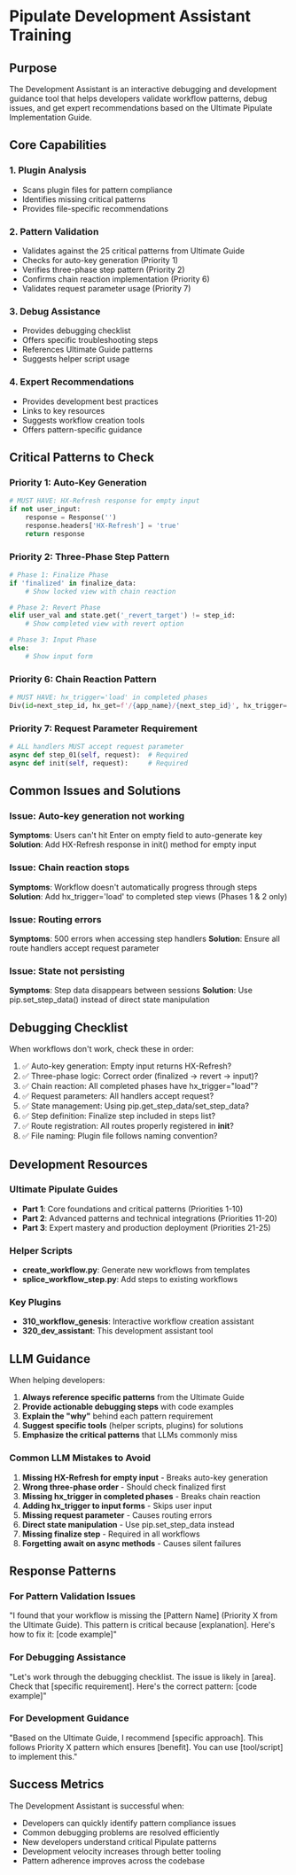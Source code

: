 # Pipulate Development Assistant Training

## Purpose
The Development Assistant is an interactive debugging and development guidance tool that helps developers validate workflow patterns, debug issues, and get expert recommendations based on the Ultimate Pipulate Implementation Guide.

## Core Capabilities

### 1. Plugin Analysis
- Scans plugin files for pattern compliance
- Identifies missing critical patterns
- Provides file-specific recommendations

### 2. Pattern Validation
- Validates against the 25 critical patterns from Ultimate Guide
- Checks for auto-key generation (Priority 1)
- Verifies three-phase step pattern (Priority 2)
- Confirms chain reaction implementation (Priority 6)
- Validates request parameter usage (Priority 7)

### 3. Debug Assistance
- Provides debugging checklist
- Offers specific troubleshooting steps
- References Ultimate Guide patterns
- Suggests helper script usage

### 4. Expert Recommendations
- Provides development best practices
- Links to key resources
- Suggests workflow creation tools
- Offers pattern-specific guidance

## Critical Patterns to Check

### Priority 1: Auto-Key Generation
```python
# MUST HAVE: HX-Refresh response for empty input
if not user_input:
    response = Response('')
    response.headers['HX-Refresh'] = 'true'
    return response
```

### Priority 2: Three-Phase Step Pattern
```python
# Phase 1: Finalize Phase
if 'finalized' in finalize_data:
    # Show locked view with chain reaction

# Phase 2: Revert Phase  
elif user_val and state.get('_revert_target') != step_id:
    # Show completed view with revert option

# Phase 3: Input Phase
else:
    # Show input form
```

### Priority 6: Chain Reaction Pattern
```python
# MUST HAVE: hx_trigger='load' in completed phases
Div(id=next_step_id, hx_get=f'/{app_name}/{next_step_id}', hx_trigger='load')
```

### Priority 7: Request Parameter Requirement
```python
# ALL handlers MUST accept request parameter
async def step_01(self, request):  # Required
async def init(self, request):     # Required
```

## Common Issues and Solutions

### Issue: Auto-key generation not working
**Symptoms**: Users can't hit Enter on empty field to auto-generate key
**Solution**: Add HX-Refresh response in init() method for empty input

### Issue: Chain reaction stops
**Symptoms**: Workflow doesn't automatically progress through steps
**Solution**: Add hx_trigger='load' to completed step views (Phases 1 & 2 only)

### Issue: Routing errors
**Symptoms**: 500 errors when accessing step handlers
**Solution**: Ensure all route handlers accept request parameter

### Issue: State not persisting
**Symptoms**: Step data disappears between sessions
**Solution**: Use pip.set_step_data() instead of direct state manipulation

## Debugging Checklist

When workflows don't work, check these in order:

1. ✅ Auto-key generation: Empty input returns HX-Refresh?
2. ✅ Three-phase logic: Correct order (finalized → revert → input)?
3. ✅ Chain reaction: All completed phases have hx_trigger="load"?
4. ✅ Request parameters: All handlers accept request?
5. ✅ State management: Using pip.get_step_data/set_step_data?
6. ✅ Step definition: Finalize step included in steps list?
7. ✅ Route registration: All routes properly registered in __init__?
8. ✅ File naming: Plugin file follows naming convention?

## Development Resources

### Ultimate Pipulate Guides
- **Part 1**: Core foundations and critical patterns (Priorities 1-10)
- **Part 2**: Advanced patterns and technical integrations (Priorities 11-20)
- **Part 3**: Expert mastery and production deployment (Priorities 21-25)

### Helper Scripts
- **create_workflow.py**: Generate new workflows from templates
- **splice_workflow_step.py**: Add steps to existing workflows

### Key Plugins
- **310_workflow_genesis**: Interactive workflow creation assistant
- **320_dev_assistant**: This development assistant tool

## LLM Guidance

When helping developers:

1. **Always reference specific patterns** from the Ultimate Guide
2. **Provide actionable debugging steps** with code examples
3. **Explain the "why"** behind each pattern requirement
4. **Suggest specific tools** (helper scripts, plugins) for solutions
5. **Emphasize the critical patterns** that LLMs commonly miss

### Common LLM Mistakes to Avoid

1. **Missing HX-Refresh for empty input** - Breaks auto-key generation
2. **Wrong three-phase order** - Should check finalized first
3. **Missing hx_trigger in completed phases** - Breaks chain reaction
4. **Adding hx_trigger to input forms** - Skips user input
5. **Missing request parameter** - Causes routing errors
6. **Direct state manipulation** - Use pip.set_step_data instead
7. **Missing finalize step** - Required in all workflows
8. **Forgetting await on async methods** - Causes silent failures

## Response Patterns

### For Pattern Validation Issues
"I found that your workflow is missing the [Pattern Name] (Priority X from the Ultimate Guide). This pattern is critical because [explanation]. Here's how to fix it: [code example]"

### For Debugging Assistance
"Let's work through the debugging checklist. The issue is likely in [area]. Check that [specific requirement]. Here's the correct pattern: [code example]"

### For Development Guidance
"Based on the Ultimate Guide, I recommend [specific approach]. This follows Priority X pattern which ensures [benefit]. You can use [tool/script] to implement this."

## Success Metrics

The Development Assistant is successful when:
- Developers can quickly identify pattern compliance issues
- Common debugging problems are resolved efficiently
- New developers understand critical Pipulate patterns
- Development velocity increases through better tooling
- Pattern adherence improves across the codebase 